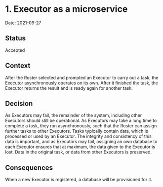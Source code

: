 # 1. Executor as a microservice

Date: 2021-09-27

## Status

Accepted

## Context

After the Roster selected and prompted an Executor to carry out a task, the Executor asynchronously operates on its own. After it finished the task, the Executor returns the result and is ready again for another task.

## Decision

As Executors may fail, the remainder of the system, including other Executors should still be operational.
As Executors may take a long time to complete a task, they run asynchronously, such that the Roster can assign further tasks to other Executors.
Tasks typically contain data, which is processed or used by an Executor. The integrity and consistency of this data is important, and as Executors may fail, assigning an own database to each Executor ensures that at maximum, the data given to the Executor is lost. Data in the original task, or data from other Executors is preserved.

## Consequences

When a new Executor is registered, a database will be provisioned for it.